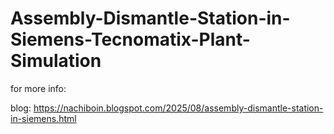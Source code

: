 # Assembly-Dismantle-Station-in-Siemens-Tecnomatix-Plant-Simulation
for more info:

blog: https://nachiboin.blogspot.com/2025/08/assembly-dismantle-station-in-siemens.html
 
